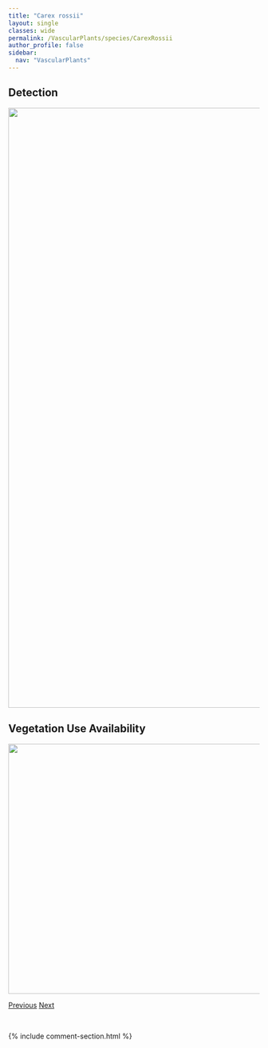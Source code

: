```yaml
---
title: "Carex rossii"
layout: single
classes: wide
permalink: /VascularPlants/species/CarexRossii
author_profile: false
sidebar:
  nav: "VascularPlants"
---
```


<h2>Detection</h2>

<a href="https://drive.google.com/uc?export=view&id=1cglRMQtsAF1c9bCQQcTLkZZe1DOsSMpL">
<img src="https://drive.google.com/uc?export=view&id=1cglRMQtsAF1c9bCQQcTLkZZe1DOsSMpL" height = "1200" width = "800">
</a>


<h2>Vegetation Use Availability</h2>

<a href="https://drive.google.com/uc?export=view&id=1rwrGvUOiUjk4HuM8Zn2VNtzec1Cnnxif">
<img src="https://drive.google.com/uc?export=view&id=1rwrGvUOiUjk4HuM8Zn2VNtzec1Cnnxif" height = "500" width = "1000">
</a>


<a href="/DevelopmentWebsite/VascularPlants/species/CarexRichardsonii" class="pagination--pager" title="Carex richardsonii">Previous</a> <a href="/DevelopmentWebsite/VascularPlants/species/CarexRostrata" class="pagination--pager" title="Carex rostrata">Next</a>

<p>&nbsp;</p>

{% include comment-section.html %}
